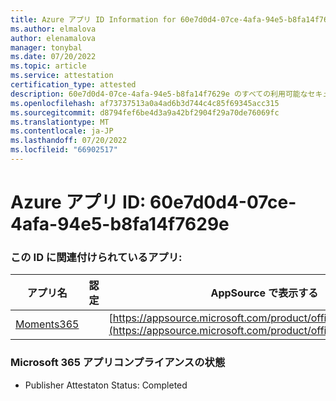 ```yaml
---
title: Azure アプリ ID Information for 60e7d0d4-07ce-4afa-94e5-b8fa14f7629e
ms.author: elmalova
author: elenamalova
manager: tonybal
ms.date: 07/20/2022
ms.topic: article
ms.service: attestation
certification_type: attested
description: 60e7d0d4-07ce-4afa-94e5-b8fa14f7629e のすべての利用可能なセキュリティとコンプライアンス情報。
ms.openlocfilehash: af73737513a0a4ad6b3d744c4c85f69345acc315
ms.sourcegitcommit: d8794fef6be4d3a9a42bf2904f29a70de76069fc
ms.translationtype: MT
ms.contentlocale: ja-JP
ms.lasthandoff: 07/20/2022
ms.locfileid: "66902517"
---
```

# <a name="azure-app-id-60e7d0d4-07ce-4afa-94e5-b8fa14f7629e"></a>Azure アプリ ID: 60e7d0d4-07ce-4afa-94e5-b8fa14f7629e


### <a name="apps-associated-with-this-id"></a>この ID に関連付けられているアプリ:
| **アプリ名** | **認定** | **AppSource で表示する** |
|--------------|---------------|-----------------------|
| [Moments365](../forward/WA200004337.md) |  | [https://appsource.microsoft.com/product/office/WA200004337](https://appsource.microsoft.com/product/office/WA200004337) |

### <a name="microsoft-365-app-compliance-status"></a>Microsoft 365 アプリコンプライアンスの状態
- Publisher Attestaton Status: Completed
